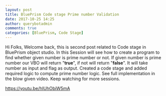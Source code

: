 ```yaml
---
layout: post
title: BluePrism Code stage Prime number Validation
date: 2017-10-25 14:25
author: querybotadmin
comments: true
categories: [BluePrism, Code Stage]
---
```

Hi Folks, Welcome back, this is second post related to Code stage in BluePrism object studio. In this Session will see how to create a program to find whether given number is prime number or not. If given number is prime number our VBO will return "<strong>true</strong>", if not will return "<strong>false</strong>". It will take number as input and flag as output. Created a code stage and added required logic to compute prime number logic. See full implementation in the blow given video. Keep watching for more sessions.

https://youtu.be/hIUhObiW5mA
